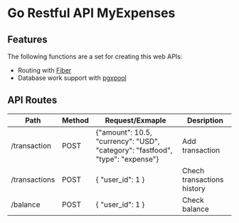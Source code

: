 # Go Restful API MyExpenses

## Features
The following functions are a set for creating this web APIs:
- Routing with [Fiber](https://github.com/gofiber/fiber)
- Database work support with [pgxpool](https://pkg.go.dev/github.com/jackc/pgx/v4/pgxpool)

## API Routes
| Path          | Method | Request/Exmaple                                                                |  Desription                                           |                                    
| ------------- | ------ |--------------------------------------------------------------------------------| ----------------------------------------------------- |
| /transaction  | POST   | {"amount": 10.5, "currency": "USD", "category": "fastfood", "type": "expense"} | Add transaction |   
| /transactions | POST   | { "user_id": 1 }                                                               | Chech transactions history                            |     
| /balance      | POST   | { "user_id": 1 }                                                               | Check balance                                         |      
